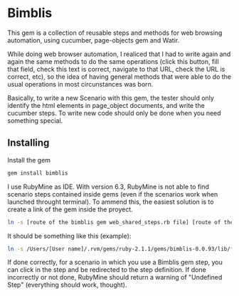 Bimblis
=======

This gem is a collection of reusable steps and methods for web browsing automation, using cucumber, page-objects gem and Watir.

While doing web browser automation, I realiced that I had to write again and again the same methods to do the same operations (click this button, fill that field, check this text is correct, navigate to that URL, check the URL is correct, etc), so the idea of having general methods that were able to do the usual operations in most circunstances was born.

Basically, to write a new Scenario with this gem, the tester should only identify the html elements in page_object documents, and write the cucumber steps. To write new code should only be done when you need something special. 

Installing
----------

Install the gem
```bash
gem install bimblis
```

I use RubyMine as IDE. With version 6.3, RubyMine is not able to find scenario steps contained inside gems (even if the scenarios work when launched throught terminal). To ammend this, the easiest solution is to create a link of the gem inside the proyect.
```bash
ln -s [route of the bimblis gem web_shared_steps.rb file] [route of the proyect features/steps folder]
 ```
It should be something like this (example):
```bash
ln -s /Users/[User name]/.rvm/gems/ruby-2.1.1/gems/bimblis-0.0.93/lib/features/step_definitions/web_shared_steps.rb /Users/[User name]/Documents/Git/qa-automation/features/step_definitions
 ```
If done correctly, for a scenario in which you use a Bimblis gem step, you can click in the step and be redirected to the step definition. If done incorrectly or not done, RubyMine should return a warning of "Undefined Step" (everything should work, thought).
 
